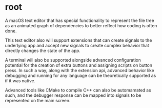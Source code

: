 # root
A macOS text editor that has special functionality to represent the file tree as an animated graph of dependencies to better reflect how coding is often done.

This text editor also will support extensions that can create signals to the underlying app and accept new signals to create complex behavior that directly changes the state of the app.

A terminal will also be supported alongside advanced configuration potential for the creation of extra buttons and assigning scripts on button press. In such a way, along with the extension api, advanced behavior like debugging and running for any language can be theoretically supported as if it was native.

Advanced tools like CMake to compile C++ can also be automamated as such, and the debugger response can be mapped into signals to be represented on the main screen.